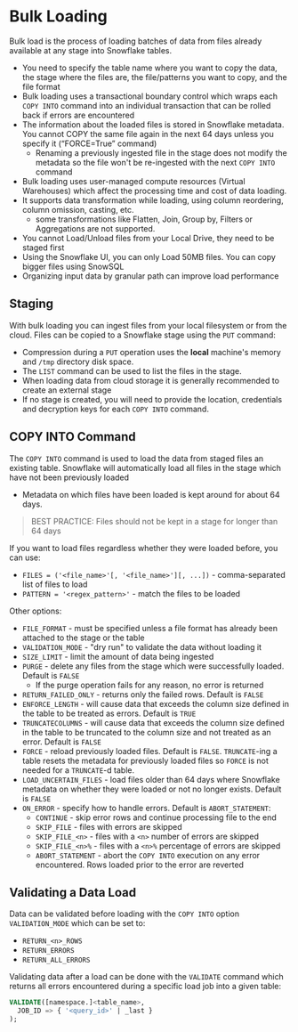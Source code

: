 # Bulk Loading #

Bulk load is the process of loading batches of data from files already available at any stage into Snowflake tables.
* You need to specify the table name where you want to copy the data, the stage where the files are, the file/patterns you want to copy, and the file format
* Bulk loading uses a transactional boundary control which wraps each `COPY INTO` command into an individual transaction that can be rolled back if errors are encountered
* The information about the loaded files is stored in Snowflake metadata. You cannot COPY the same file again in the next 64 days unless you specify it (“FORCE=True” command)
  * Renaming a previously ingested file in the stage does not modify the metadata so the file won't be re-ingested with the next `COPY INTO` command
* Bulk loading uses user-managed compute resources (Virtual Warehouses) which affect the processing time and cost of data loading.
* It supports data transformation while loading, using column reordering, column omission, casting, etc.
  * some transformations like Flatten, Join, Group by, Filters or Aggregations are not supported.
* You cannot Load/Unload files from your Local Drive, they need to be staged first
* Using the Snowflake UI, you can only Load 50MB files. You can copy bigger files using SnowSQL
* Organizing input data by granular path can improve load performance

## Staging ##
With bulk loading you can ingest files from your local filesystem or from the cloud. Files can be copied to a Snowflake stage using the `PUT` command:
* Compression during a `PUT` operation uses the **local** machine's memory and `/tmp` directory disk space. 
* The `LIST` command can be used to list the files in the stage. 
* When loading data from cloud storage it is generally recommended to create an external stage
* If no stage is created, you will need to provide the location, credentials and decryption keys for each `COPY INTO` command.

## COPY INTO Command ##
The `COPY INTO` command is used to load the data from staged files an existing table. Snowflake will automatically load all files in the stage which have not been previously loaded
* Metadata on which files have been loaded is kept around for about 64 days.
> BEST PRACTICE: Files should not be kept in a stage for longer than 64 days

If you want to load files regardless whether they were loaded before, you can use:
* `FILES = ('<file_name>'[, '<file_name>'][, ...])` - comma-separated list of files to load
* `PATTERN = '<regex_pattern>'` - match the files to be loaded

Other options:
* `FILE_FORMAT` - must be specified unless a file format has already been attached to the stage or the table
* `VALIDATION_MODE` - "dry run" to validate the data without loading it
* `SIZE_LIMIT` - limit the amount of data being ingested
* `PURGE` - delete any files from the stage which were successfully loaded. Default is `FALSE`
  * If the purge operation fails for any reason, no error is returned
* `RETURN_FAILED_ONLY` - returns only the failed rows. Default is `FALSE`
* `ENFORCE_LENGTH` - will cause data that exceeds the column size defined in the table to be treated as errors. Default is `TRUE`
* `TRUNCATECOLUMNS` - will cause data that exceeds the column size defined in the table to be truncated to the column size and not treated as an error. Default is `FALSE`
* `FORCE` - reload previously loaded files. Default is `FALSE`. `TRUNCATE`-ing a table resets the metadata for previously loaded files so `FORCE` is not needed for a `TRUNCATE`-d table.
* `LOAD_UNCERTAIN_FILES` - load files older than 64 days where Snowflake metadata on whether they were loaded or not no longer exists. Default is `FALSE`
* `ON_ERROR` - specify how to handle errors. Default is `ABORT_STATEMENT`:
  * `CONTINUE` - skip error rows and continue processing file to the end
  * `SKIP_FILE` - files with errors are skipped
  * `SKIP_FILE_<n>` - files with a `<n>` number of errors are skipped
  * `SKIP_FILE_<n>%` - files with a `<n>%` percentage of errors are skipped
  * `ABORT_STATEMENT` - abort the `COPY INTO` execution on any error encountered. Rows loaded prior to the error are reverted

## Validating a Data Load ##
Data can be validated before loading with the `COPY INTO` option `VALIDATION_MODE` which can be set to:
* `RETURN_<n>_ROWS`
* `RETURN_ERRORS`
* `RETURN_ALL_ERRORS`

Validating data after a load can be done with the `VALIDATE` command which returns all errors encountered during a specific load job into a given table:
```sql
VALIDATE([namespace.]<table_name>,
  JOB_ID => { '<query_id>' | _last }
);
```